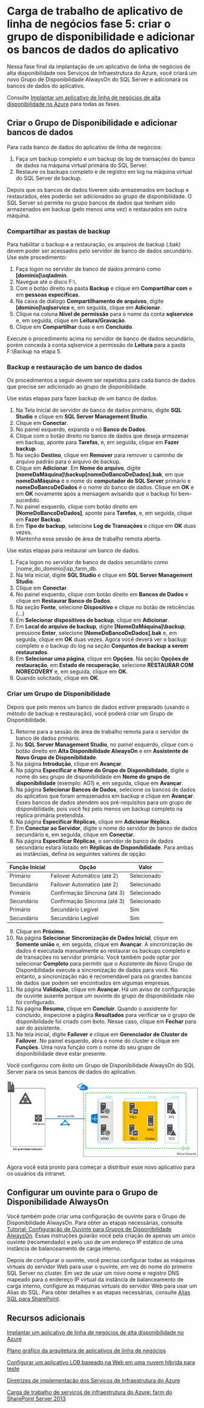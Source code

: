 <properties 
	pageTitle="Aplicativo de linha de negócios Fase 5 | Microsoft Azure"
	description="Crie um grupo de disponibilidade e adicione seus bancos de dados do aplicativo a ele na fase 5 do aplicativo de linha de negócios do Azure."
	documentationCenter=""
	services="virtual-machines"
	authors="JoeDavies-MSFT"
	manager="timlt"
	editor=""
	tags="azure-resource-manager"/>

<tags 
	ms.service="virtual-machines"
	ms.workload="infrastructure-services"
	ms.tgt_pltfrm="na"
	ms.devlang="na"
	ms.topic="article"
	ms.date="08/11/2015"
	ms.author="josephd"/>

# Carga de trabalho de aplicativo de linha de negócios fase 5: criar o grupo de disponibilidade e adicionar os bancos de dados do aplicativo

Nessa fase final da implantação de um aplicativo de linha de negócios de alta disponibilidade nos Serviços de Infraestrutura do Azure, você criará um novo Grupo de Disponibilidade AlwaysOn do SQL Server e adicionará os bancos de dados do aplicativo.

Consulte [Implantar um aplicativo de linha de negócios de alta disponibilidade no Azure](virtual-machines-workload-high-availability-LOB-application-overview.md) para todas as fases.

## Criar o Grupo de Disponibilidade e adicionar bancos de dados

Para cada banco de dados do aplicativo de linha de negócios:

1.	Faça um backup completo e um backup de log de transações do banco de dados na máquina virtual primária do SQL Server.
2.	Restaure os backups completo e de registro em log na máquina virtual do SQL Server de backup.

Depois que os bancos de dados tiverem sido armazenados em backup e restaurados, eles poderão ser adicionados ao grupo de disponibilidade. O SQL Server só permite no grupo bancos de dados que tenham sido armazenados em backup (pelo menos uma vez) e restaurados em outra máquina.

### Compartilhar as pastas de backup

Para habilitar o backup e a restauração, os arquivos de backup (.bak) devem poder ser acessados pelo servidor de banco de dados secundário. Use este procedimento:

1.	Faça logon no servidor de banco de dados primário como **[domínio]\\sqladmin**. 
2.	Navegue até o disco F:\\. 
3.	Com o botão direito na pasta **Backup** e clique em **Compartilhar com** e em **pessoas específicas**.
4.	Na caixa de diálogo **Compartilhamento de arquivos**, digite **[domínio]\\sqlservice** e, em seguida, clique em **Adicionar**.
5.	Clique na coluna **Nível de permissão** para o nome da conta **sqlservice** e, em seguida, clique em **Leitura/Gravação**. 
6.	Clique em **Compartilhar** duas e em **Concluído**.

Execute o procedimento acima no servidor de banco de dados secundário, porém conceda à conta sqlservice a permissão de **Leitura** para a pasta F:\\Backup na etapa 5.

### Backup e restauração de um banco de dados

Os procedimentos a seguir devem ser repetidos para cada banco de dados que precise ser adicionado ao grupo de disponibilidade.

Use estas etapas para fazer backup de um banco de dados.

1.	Na Tela Inicial do servidor de banco de dados primário, digite **SQL Studio** e clique em **SQL Server Management Studio**.
2.	Clique em **Conectar**.
3.	No painel esquerdo, expanda o nó **Banco de Dados**.
4.	Clique com o botão direito no banco de dados que deseja armazenar em backup, aponte para **Tarefas**, e, em seguida, clique em **Fazer backup**.
5.	Na seção **Destino**, clique em **Remover** para remover o caminho de arquivo padrão para o arquivo de backup.
6.	Clique em **Adicionar**. Em **Nome do arquivo**, digite **\[nomeDaMáquina]\\backup[nomeDoBancoDeDados].bak**, em que **nomeDaMáquina** é o nome do **computador do SQL Server** primário e **nomeDoBancoDeDados** é o nome do banco de dados. Clique em **OK** e em **OK** novamente após a mensagem avisando que o backup foi bem-sucedido.
7.	No painel esquerdo, clique com botão direito em **[NomeDoBancoDeDados]**, aponte para **Tarefas**, e, em seguida, clique em **Fazer Backup**.
8.	Em **Tipo de backup**, selecione **Log de Transações** e clique em **OK** duas vezes.
9.	Mantenha essa sessão de área de trabalho remota aberta.

Use estas etapas para restaurar um banco de dados.

1.	Faça logon no servidor de banco de dados secundário como [nome\_do\_domínio]\\sp\_farm\_db.
2.	Na tela inicial, digite **SQL Studio** e clique em **SQL Server Management Studio**.
3.	Clique em **Conectar**.
4.	No painel esquerdo, clique com botão direito em **Bancos de Dados** e clique em **Restaurar Banco de Dados**.
5.	Na seção **Fonte**, selecione **Dispositivo** e clique no botão de reticências (...)
6.	Em **Selecionar dispositivos de backup**, clique em **Adicionar**.
7.	Em **Local do arquivo de backup**, digite **\[NomeDaMáquina]\\backup**, pressione **Enter**, selecione **[NomeDoBancoDeDados].bak** e, em seguida, clique em **OK** duas vezes. Agora você deverá ver o backup completo e o backup do log na seção **Conjuntos de backup a serem restaurados**.
8.	Em **Selecionar uma página**, clique em **Opções**. Na seção **Opções de restauração**, em **Estado de recuperação**, selecione **RESTAURAR COM NORECOVERY** e, em seguida, clique em **OK**. 
9.	Quando solicitado, clique em **OK**.

### Criar um Grupo de Disponibilidade

Depois que pelo menos um banco de dados estiver preparado (usando o método de backup e restauração), você poderá criar um Grupo de Disponibilidade.

1.	Retorne para a sessão de área de trabalho remota para o servidor de banco de dados primário.
2.	No **SQL Server Management Studio**, no painel esquerdo, clique com o botão direito em **Alta Disponibilidade AlwaysOn** e em **Assistente de Novo Grupo de Disponibilidade**.
3.	Na página **Introdução**, clique em **Avançar**. 
4.	Na página **Especificar o Nome do Grupo de Disponibilidade**, digite o nome do seu grupo de disponibilidade em **Nome do grupo de disponibilidade** (exemplo: AG1) e, em seguida, clique em **Avançar**.
5.	Na página **Selecionar Bancos de Dados**, selecione os bancos de dados do aplicativo que foram armazenados em backup e clique em **Avançar**. Esses bancos de dados atendem aos pré-requisitos para um grupo de disponibilidade, pois você fez pelo menos um backup completo na réplica primária pretendida.
6.	Na página **Especificar Réplicas**, clique em **Adicionar Réplica**.
7.	Em **Conectar ao Servidor**, digite o nome do servidor de banco de dados secundário e, em seguida, clique em **Conectar**. 
8.	Na página **Especificar Réplicas**, o servidor de banco de dados secundário estará listado em **Réplicas de Disponibilidade**. Para ambas as instâncias, defina os seguintes valores de opção: 

Função Inicial | Opção | Valor 
--- | --- | ---
Primário | Failover Automático (até 2) | Selecionado
Secundário | Failover Automático (até 2) | Selecionado
Primário | Confirmação Síncrona (até 3) | Selecionado
Secundário | Confirmação Síncrona (até 3) | Selecionado
Primário | Secundário Legível | Sim
Secundário | Secundário Legível | Sim
		
9.	Clique em **Próximo**.
10.	Na página **Selecionar Sincronização de Dados Inicial**, clique em **Somente união** e, em seguida, clique em **Avançar**. A sincronização de dados é executada manualmente ao restaurar os backups completo e de transações no servidor primário. Você também pode optar por selecionar **Completo** para permitir que o Assistente de Novo Grupo de Disponibilidade execute a sincronização de dados para você. No entanto, a sincronização não é recomendável para os grandes bancos de dados que podem ser encontrados em algumas empresas.
11.	Na página **Validação**, clique em **Avançar**. Há um aviso de configuração de ouvinte ausente porque um ouvinte do grupo de disponibilidade não foi configurado. 
12.	Na página **Resumo**, clique em **Concluir**. Quando o assistente for concluído, inspecione a página **Resultados** para verificar se o grupo de disponibilidade foi criado com êxito. Nesse caso, clique em **Fechar** para sair do assistente. 
13.	Na tela inicial, digite **Failover** e clique em **Gerenciador de Cluster de Failover**. No painel esquerdo, abra o nome do cluster e clique em **Funções**. Uma nova função com o nome do seu grupo de disponibilidade deve estar presente.

Você configurou com êxito um Grupo de Disponibilidade AlwaysOn do SQL Server para os seus bancos de dados do aplicativo.

![](./media/virtual-machines-workload-high-availability-LOB-application-phase5/workload-lobapp-phase4.png)

Agora você está pronto para começar a distribuir esse novo aplicativo para os usuários da intranet.

## Configurar um ouvinte para o Grupo de Disponibilidade AlwaysOn

Você também pode criar uma configuração de ouvinte para o Grupo de Disponibilidade AlwaysOn. Para obter as etapas necessárias, consulte [Tutorial: Configuração de Ouvinte para Grupos de Disponibilidade AlwaysOn](https://msdn.microsoft.com/library/dn425027.aspx). Essas instruções guiarão você pela criação de apenas um único ouvinte (recomendado) e pelo uso de um endereço IP estático de uma instância de balanceamento de carga interno.

Depois de configurar o ouvinte, você precisa configurar todas as máquinas virtuais do servidor Web para usar o ouvinte, em vez do nome do primeiro SQL Server no cluster. Em vez de usar um novo nome e registro DNS mapeado para o endereço IP virtual da instância de balanceamento de carga interno, configure as máquinas virtuais do servidor Web para usar um Alias do SQL. Para obter detalhes e as etapas necessárias, consulte [Alias SQL para SharePoint](http://blogs.msdn.com/b/priyo/archive/2013/09/13/sql-alias-for-sharepoint.aspx).

## Recursos adicionais

[Implantar um aplicativo de linha de negócios de alta disponibilidade no Azure](virtual-machines-workload-high-availability-LOB-application-overview.md)

[Plano gráfico da arquitetura de aplicativos de linha de negócios](http://msdn.microsoft.com/dn630664)

[Configurar um aplicativo LOB baseado na Web em uma nuvem híbrida para teste](../virtual-network/virtual-networks-setup-lobapp-hybrid-cloud-testing.md)

[Diretrizes de implementação dos Serviços de Infraestrutura do Azure](virtual-machines-infrastructure-services-implementation-guidelines.md)

[Carga de trabalho de serviços de infraestrutura do Azure: farm do SharePoint Server 2013](virtual-machines-workload-intranet-sharepoint-farm.md)

<!---HONumber=August15_HO9-->